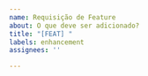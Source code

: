 ```yaml
---
name: Requisição de Feature
about: O que deve ser adicionado?
title: "[FEAT] "
labels: enhancement
assignees: ''

---
```



